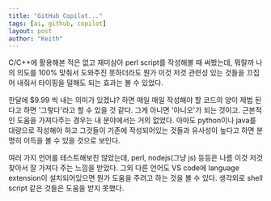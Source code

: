 ```yaml
---
title: "GitHub Copilot..."
tags: [ai, github, copilot]
layout: post
author: "Keith"
---
```


C/C++에 활용해본 적은 없고 재미삼아 perl script를 작성해볼 때 써봤는데, 뭐랄까 나의 의도를 100% 맞춰서 도와주진 못하더라도 뭔가 이것 저것 관련성 있는 것들을 끄집어 내줘서 타이핑을 덜해도 되는 효과는 볼 수 있었다.

한달에 $9.99 씩 내는 의미가 있겠냐? 하면 매일 매일 작성해야 할 코드의 양이 제법 된다고 하면 '그렇다'라고 할 수 있을 것 같다. 그게 아니면 '아니오'가 되는 것이고. 근본적인 도움을 가져다주는 경우는 내 분야에서는 거의 없었다. 아마도 python이나 java를 대량으로 작성해야 하고 그것들이 기존에 작성되어있는 것들과 유사성이 높다고 하면 분명히 이득을 볼 수 있을 것으로 보인다.

여러 가지 언어를 테스트해보진 않았는데, perl, nodejs(그냥 js) 등등은 나름 이것 저것 찾아서 잘 가져다 주는 느낌을 받았다. 그외 다른 언어도 VS code에 language extension이 설치되어있으면 뭔가 도움을 주려고 하는 것을 볼 수 있다. 생각외로 shell script 같은 것들은 도움을 받지 못했다.

